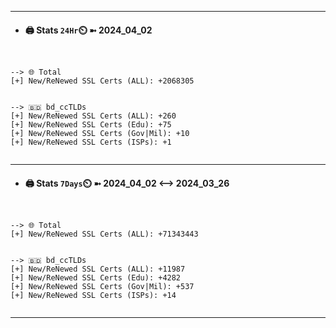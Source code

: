 

---
- #### 🖨️ **Stats** `24Hr`⏲️ ➼ 2024_04_02
```console


--> 🌐 Total
[+] New/ReNewed SSL Certs (ALL): +2068305


--> 🇧🇩 bd_ccTLDs
[+] New/ReNewed SSL Certs (ALL): +260
[+] New/ReNewed SSL Certs (Edu): +75
[+] New/ReNewed SSL Certs (Gov|Mil): +10
[+] New/ReNewed SSL Certs (ISPs): +1


```

---
- #### 🖨️ **Stats** `7Days`⏲️ ➼ 2024_04_02 <--> 2024_03_26
```console


--> 🌐 Total
[+] New/ReNewed SSL Certs (ALL): +71343443


--> 🇧🇩 bd_ccTLDs
[+] New/ReNewed SSL Certs (ALL): +11987
[+] New/ReNewed SSL Certs (Edu): +4282
[+] New/ReNewed SSL Certs (Gov|Mil): +537
[+] New/ReNewed SSL Certs (ISPs): +14


```

---

